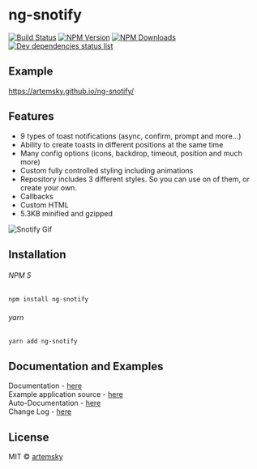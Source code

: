 # ng-snotify

[![Build Status](https://travis-ci.org/artemsky/ng-snotify.svg?branch=master)](https://travis-ci.org/artemsky/ng-snotify)
[![NPM Version](https://img.shields.io/npm/v/ng-snotify.svg)](https://www.npmjs.com/package/ng-snotify)
[![NPM Downloads](https://img.shields.io/npm/dt/ng-snotify.svg)](https://www.npmjs.com/package/ng-snotify)
[![Dev dependencies status list](https://david-dm.org/artemsky/ng-snotify/dev-status.svg)](https://david-dm.org/artemsky/ng-snotify?type=dev)

## Example
https://artemsky.github.io/ng-snotify/


## Features

- 9 types of toast notifications (async, confirm, prompt and more...)
- Ability to create toasts in different positions at the same time
- Many config options (icons, backdrop, timeout, position and much more)
- Custom fully controlled styling including animations
- Repository includes 3 different styles. So you can use on of them, or create your own.
- Callbacks
- Custom HTML
- 5.3KB minified and gzipped

![Snotify Gif](https://thumbs.gfycat.com/SoftGranularDalmatian-size_restricted.gif)

## Installation

###### NPM 5
`npm install ng-snotify`

###### yarn
`yarn add ng-snotify`

## Documentation and Examples

Documentation - [here](https://github.com/artemsky/ng-snotify/tree/master/documentation#overview)  
Example application source - [here](https://github.com/artemsky/ng-snotify/tree/master/example/app)  
Auto-Documentation - [here](https://artemsky.github.io/ng-snotify/documentation/index.html)  
Change Log - [here](https://github.com/artemsky/ng-snotify/blob/master/CHANGELOG.md)

## License

MIT © [artemsky](mailto:mr.artemsky@gmail.com)
